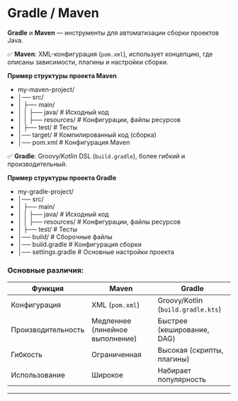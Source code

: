 # Gradle / Maven  
**Gradle** и **Maven** — инструменты для автоматизации сборки проектов Java.  

✅ **Maven**: XML-конфигурация (`pom.xml`), использует концепцию, где описаны зависимости, плагины и настройки сборки.
 
 **Пример структуры проекта Maven**
-  my-maven-project/
-  │── src/
-  │   ├── main/
-  │   │   ├── java/       # Исходный код
-  │   │   ├── resources/  # Конфигурации, файлы ресурсов
-  │   ├── test/           # Тесты
-  │── target/             # Компилированный код (сборка)
-  │── pom.xml             # Конфигурация Maven
    
✅ **Gradle**: Groovy/Kotlin DSL (`build.gradle`), более гибкий и производительный.

 **Пример структуры проекта Gradle**
-  my-gradle-project/
-  │── src/
-  │   ├── main/
-  │   │   ├── java/       # Исходный код
-  │   │   ├── resources/  # Конфигурации, файлы ресурсов
-  │   ├── test/           # Тесты
-  │── build/              # Сборочные файлы
-  │── build.gradle        # Конфигурация сборки
-  │── settings.gradle     # Основные настройки проекта

### Основные различия:

| Функция          | Maven                         | Gradle                   |
|-----------------|------------------------------|--------------------------|
| Конфигурация    | XML (`pom.xml`)               | Groovy/Kotlin (`build.gradle.kts`) |
| Производительность | Медленнее (линейное выполнение) | Быстрее (кеширование, DAG) |
| Гибкость        | Ограниченная                  | Высокая (скрипты, плагины) |
| Использование   | Широкое                       | Набирает популярность |

---
